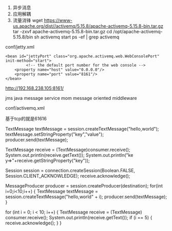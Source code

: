 1. 异步消息
2. 应用解耦
3. 流量消锋
wget https://www-us.apache.org/dist//activemq/5.15.8/apache-activemq-5.15.8-bin.tar.gz
tar -zxvf apache-activemq-5.15.8-bin.tar.gz 
cd /opt/apache-activemq-5.15.8/bin
sh activemq start
ps -ef | grep activemq


conf/jetty.xml 

    <bean id="jettyPort" class="org.apache.activemq.web.WebConsolePort" init-method="start">
             <!-- the default port number for the web console -->
        <property name="host" value="0.0.0.0"/>
        <property name="port" value="8161"/>
    </bean>
http://192.168.238.105:8161/

jms java message service
mom message oriented middleware


conf/activemq.xml 
<transportConnectors>
<!-- DOS protection, limit concurrent connections to 1000 and frame size to 100MB -->
<transportConnector name="openwire" uri="tcp://0.0.0.0:61616?maximumConnections=1000&amp;wireFormat.maxFrameSize=104857600"/>
<transportConnector name="amqp" uri="amqp://0.0.0.0:5672?maximumConnections=1000&amp;wireFormat.maxFrameSize=104857600"/>
<transportConnector name="stomp" uri="stomp://0.0.0.0:61613?maximumConnections=1000&amp;wireFormat.maxFrameSize=104857600"/>
<transportConnector name="mqtt" uri="mqtt://0.0.0.0:1883?maximumConnections=1000&amp;wireFormat.maxFrameSize=104857600"/>
<transportConnector name="ws" uri="ws://0.0.0.0:61614?maximumConnections=1000&amp;wireFormat.maxFrameSize=104857600"/>
</transportConnectors>

基于tcp的就是61616

TextMessage textMessage = session.createTextMessage("hello,world");
textMessage.setStringProperty("key","value");
producer.send(textMessage);
            
TextMessage receive = (TextMessage)consumer.receive();
System.out.println(receive.getText());
System.out.println("ke y=>"+receive.getStringProperty("key"));            

 Session session = connection.createSession(Boolean.FALSE, Session.CLIENT_ACKNOWLEDGE);
 receive.acknowledge();
 
 
MessageProducer producer = session.createProducer(destination);
for(int i=0;i<10;i++) {
 TextMessage textMessage = session.createTextMessage("hello,world" + i);
 producer.send(textMessage);
}

 for (int i = 0; i < 10; i++) {
        TextMessage receive = (TextMessage) consumer.receive();
        System.out.println(receive.getText());
        if (i == 5) {
            receive.acknowledge();
        }
}